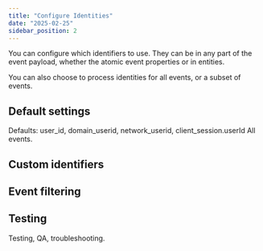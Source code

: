 ```yaml
---
title: "Configure Identities"
date: "2025-02-25"
sidebar_position: 2
---
```


You can configure which identifiers to use. They can be in any part of the event payload, whether the atomic event properties or in entities.

You can also choose to process identities for all events, or a subset of events.

## Default settings

Defaults: user_id, domain_userid, network_userid, client_session.userId
All events.

## Custom identifiers

## Event filtering

## Testing

Testing, QA, troubleshooting.
